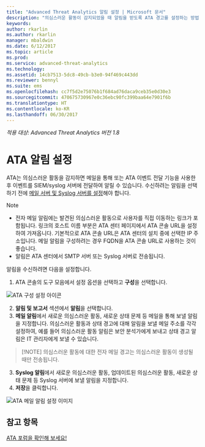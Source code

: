 ```yaml
---
title: "Advanced Threat Analytics 알림 설정 | Microsoft 문서"
description: "의심스러운 활동이 감지되었을 때 알림을 받도록 ATA 경고를 설정하는 방법을 설명합니다."
keywords: 
author: rkarlin
ms.author: rkarlin
manager: mbaldwin
ms.date: 6/12/2017
ms.topic: article
ms.prod: 
ms.service: advanced-threat-analytics
ms.technology: 
ms.assetid: 14cb7513-5dc8-49cb-b3e0-94f469c443dd
ms.reviewer: bennyl
ms.suite: ems
ms.openlocfilehash: cc7f5d2e75076b1f684ad76daca9ceb35e0d30e3
ms.sourcegitcommit: 470675730967e0c36ebc90fc399baa64e7901f6b
ms.translationtype: HT
ms.contentlocale: ko-KR
ms.lasthandoff: 06/30/2017
---
```

*적용 대상: Advanced Threat Analytics 버전 1.8*



# <a name="set-ata-notifications"></a>ATA 알림 설정
ATA는 의심스러운 활동을 감지하면 메일을 통해 또는 ATA 이벤트 전달 기능을 사용한 후 이벤트를 SIEM/syslog 서버에 전달하여 알릴 수 있습니다. 수신하려는 알림을 선택하기 전에 [메일 서버 및 Syslog 서버를 설정](setting-syslog-email-server-settings.md)해야 합니다.

> [!NOTE]
> -   전자 메일 알림에는 발견된 의심스러운 활동으로 사용자를 직접 이동하는 링크가 포함됩니다. 링크의 호스트 이름 부분은 ATA 센터 페이지에서 ATA 콘솔 URL을 설정하여 가져옵니다. 기본적으로 ATA 콘솔 URL은 ATA 센터의 설치 중에 선택한 IP 주소입니다.  메일 알림을 구성하려는 경우 FQDN을 ATA 콘솔 URL로 사용하는 것이 좋습니다.
> -   알림은 ATA 센터에서 SMTP 서버 또는 Syslog 서버로 전송됩니다.


알림을 수신하려면 다음을 설정합니다.


1. ATA 콘솔의 도구 모음에서 설정 옵션을 선택하고 **구성**을 선택합니다.

![ATA 구성 설정 아이콘](media/ATA-config-icon.png)

2. **알림 및 보고서** 섹션에서 **알림**을 선택합니다.
3. **메일 알림**에서 새로운 의심스러운 활동, 새로운 상태 문제 등 메일을 통해 보낼 알림을 지정합니다. 의심스러운 활동과 상태 경고에 대해 알림을 보낼 메일 주소를 각각 설정하여, 예를 들어 의심스러운 활동 알림은 보안 분석가에게 보내고 상태 경고 알림은 IT 관리자에게 보낼 수 있습니다.
>   [!NOTE]
>   의심스러운 활동에 대한 전자 메일 경고는 의심스러운 활동이 생성될 때만 전송됩니다.
3. **Syslog 알림**에서 새로운 의심스러운 활동, 업데이트된 의심스러운 활동, 새로운 상태 문제 등 Syslog 서버에 보낼 알림을 지정합니다.
5. **저장**을 클릭합니다.

![ATA 메일 알림 설정 이미지](media/ata-mail-notification-settings.png)




## <a name="see-also"></a>참고 항목
[ATA 포럼을 확인해 보세요!](https://social.technet.microsoft.com/Forums/security/home?forum=mata)
